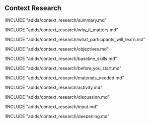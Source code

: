 
##  Context Research

<!-- ![](content/images/context_research.png "") -->

!INCLUDE "adids/context_research/summary.md"

<!-- Why The Topic Matters -->

!INCLUDE "adids/context_research/why_it_matters.md"

<!--  What Participants Will Learn -->

!INCLUDE "adids/context_research/what_participants_will_learn.md"

<!-- Objectives {.sidebar} -->

!INCLUDE "adids/context_research/objectives.md"

<!-- Baseline Skills -->

!INCLUDE "adids/context_research/baseline_skills.md"

<!-- Before you Start -->

!INCLUDE "adids/context_research/before_you_start.md"

<!-- Materials Needed [stub] -->

!INCLUDE "adids/context_research/materials_needed.md"

<!--Activity [stub] {.activity} -->

!INCLUDE "adids/context_research/activity.md"

<!--Discussion [stub] -->

!INCLUDE "adids/context_research/discussion.md"

<!-- Input -->

!INCLUDE "adids/context_research/input.md"

<!-- Deepening -->

!INCLUDE "adids/context_research/deepening.md"

<!--Synthesis [stub] {.synthesis} -->

